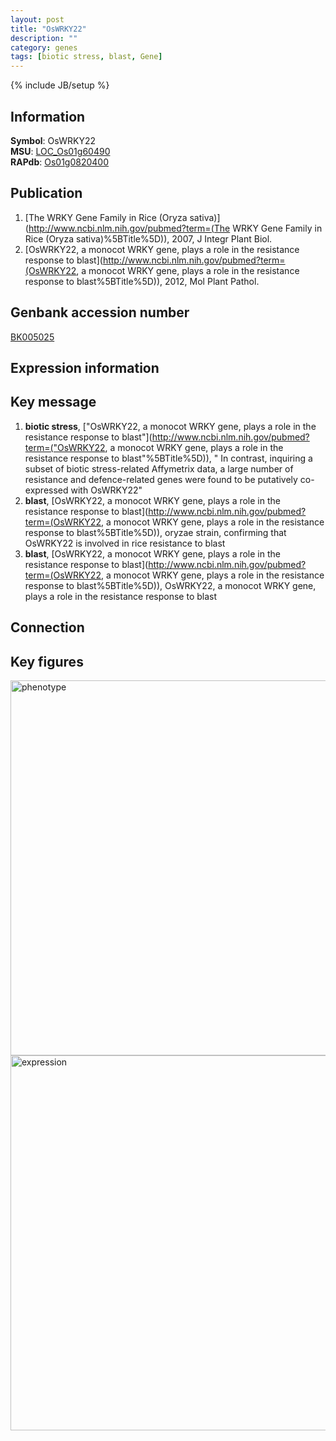 ```yaml
---
layout: post
title: "OsWRKY22"
description: ""
category: genes
tags: [biotic stress, blast, Gene]
---
```

{% include JB/setup %}

## Information
__Symbol__: OsWRKY22  
__MSU__: [LOC_Os01g60490](http://rice.plantbiology.msu.edu/cgi-bin/ORF_infopage.cgi?orf=LOC_Os01g60490)  
__RAPdb__: [Os01g0820400](http://rapdb.dna.affrc.go.jp/viewer/gbrowse_details/irgsp1?name=Os01g0820400)  

## Publication
1. [The WRKY Gene Family in Rice (Oryza sativa)](http://www.ncbi.nlm.nih.gov/pubmed?term=(The WRKY Gene Family in Rice (Oryza sativa)%5BTitle%5D)), 2007, J Integr Plant Biol.
2. [OsWRKY22, a monocot WRKY gene, plays a role in the resistance response to blast](http://www.ncbi.nlm.nih.gov/pubmed?term=(OsWRKY22, a monocot WRKY gene, plays a role in the resistance response to blast%5BTitle%5D)), 2012, Mol Plant Pathol.

## Genbank accession number
[BK005025](http://www.ncbi.nlm.nih.gov/nuccore/BK005025)

## Expression information

## Key message
1. __biotic stress__, ["OsWRKY22, a monocot WRKY gene, plays a role in the resistance response to blast"](http://www.ncbi.nlm.nih.gov/pubmed?term=("OsWRKY22, a monocot WRKY gene, plays a role in the resistance response to blast"%5BTitle%5D)), " In contrast, inquiring a subset of biotic stress-related Affymetrix data, a large number of resistance and defence-related genes were found to be putatively co-expressed with OsWRKY22"
2. __blast__, [OsWRKY22, a monocot WRKY gene, plays a role in the resistance response to blast](http://www.ncbi.nlm.nih.gov/pubmed?term=(OsWRKY22, a monocot WRKY gene, plays a role in the resistance response to blast%5BTitle%5D)),  oryzae strain, confirming that OsWRKY22 is involved in rice resistance to blast
3. __blast__, [OsWRKY22, a monocot WRKY gene, plays a role in the resistance response to blast](http://www.ncbi.nlm.nih.gov/pubmed?term=(OsWRKY22, a monocot WRKY gene, plays a role in the resistance response to blast%5BTitle%5D)), OsWRKY22, a monocot WRKY gene, plays a role in the resistance response to blast

## Connection

## Key figures
<img src="http://ricencode.github.io/images/OsWRKY22.pheno.png" alt="phenotype"  style="width: 600px;"/>

<img src="http://ricencode.github.io/images/OsWRKY22.exp.png" alt="expression"  style="width: 600px;"/>


